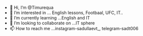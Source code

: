 - 👋 Hi, I’m @Timurequa
- 👀 I’m interested in ... English lessons, Footbaal, UFC, IT..
- 🌱 I’m currently learning ...English and IT
- 💞️ I’m looking to collaborate on ...IT sphere
- 📫 How to reach me ...instagram-sadullaevt_, telegram-sadt006

<!---
Timurequa/Timurequa is a ✨ special ✨ repository because its `README.md` (this file) appears on your GitHub profile.
You can click the Preview link to take a look at your changes.
--->
